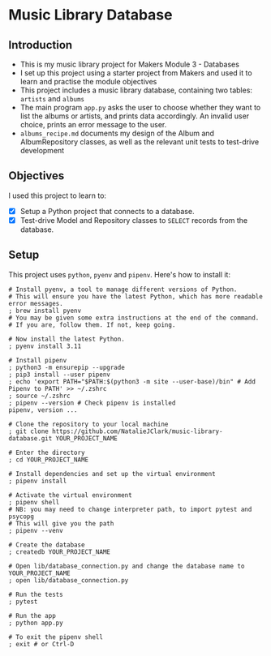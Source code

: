 # Music Library Database

## Introduction
- This is my music library project for Makers Module 3 - Databases
- I set up this project using a starter project from Makers and used it to learn and practise the module objectives
- This project includes a music library database, containing two tables: `artists` and `albums`
- The main program `app.py` asks the user to choose whether they want to list the albums or artists, and prints data accordingly. An invalid user choice, prints an error message to the user.
- `albums_recipe.md` documents my design of the Album and AlbumRepository classes, as well as the relevant unit tests to test-drive development

## Objectives
I used this project to learn to:
- [x] Setup a Python project that connects to a database.
- [x] Test-drive Model and Repository classes to `SELECT` records from the database. 

## Setup
This project uses `python`, `pyenv` and `pipenv`. Here's how to install it:

```shell
# Install pyenv, a tool to manage different versions of Python.
# This will ensure you have the latest Python, which has more readable error messages.
; brew install pyenv
# You may be given some extra instructions at the end of the command.
# If you are, follow them. If not, keep going.

# Now install the latest Python.
; pyenv install 3.11

# Install pipenv
; python3 -m ensurepip --upgrade
; pip3 install --user pipenv
; echo 'export PATH="$PATH:$(python3 -m site --user-base)/bin" # Add Pipenv to PATH' >> ~/.zshrc
; source ~/.zshrc
; pipenv --version # Check pipenv is installed
pipenv, version ...

# Clone the repository to your local machine
; git clone https://github.com/NatalieJClark/music-library-database.git YOUR_PROJECT_NAME

# Enter the directory
; cd YOUR_PROJECT_NAME

# Install dependencies and set up the virtual environment
; pipenv install

# Activate the virtual environment
; pipenv shell
# NB: you may need to change interpreter path, to import pytest and psycopg
# This will give you the path
; pipenv --venv

# Create the database
; createdb YOUR_PROJECT_NAME

# Open lib/database_connection.py and change the database name to YOUR_PROJECT_NAME
; open lib/database_connection.py

# Run the tests
; pytest

# Run the app
; python app.py

# To exit the pipenv shell
; exit # or Ctrl-D
